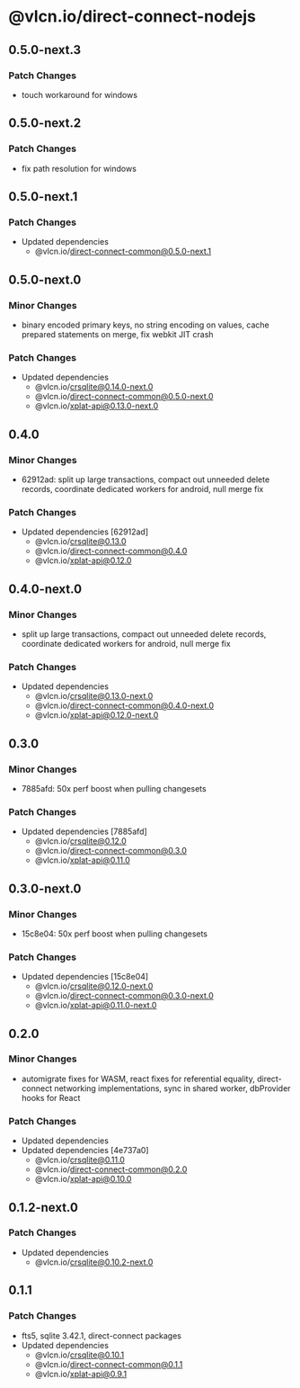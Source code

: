 # @vlcn.io/direct-connect-nodejs

## 0.5.0-next.3

### Patch Changes

- touch workaround for windows

## 0.5.0-next.2

### Patch Changes

- fix path resolution for windows

## 0.5.0-next.1

### Patch Changes

- Updated dependencies
  - @vlcn.io/direct-connect-common@0.5.0-next.1

## 0.5.0-next.0

### Minor Changes

- binary encoded primary keys, no string encoding on values, cache prepared statements on merge, fix webkit JIT crash

### Patch Changes

- Updated dependencies
  - @vlcn.io/crsqlite@0.14.0-next.0
  - @vlcn.io/direct-connect-common@0.5.0-next.0
  - @vlcn.io/xplat-api@0.13.0-next.0

## 0.4.0

### Minor Changes

- 62912ad: split up large transactions, compact out unneeded delete records, coordinate dedicated workers for android, null merge fix

### Patch Changes

- Updated dependencies [62912ad]
  - @vlcn.io/crsqlite@0.13.0
  - @vlcn.io/direct-connect-common@0.4.0
  - @vlcn.io/xplat-api@0.12.0

## 0.4.0-next.0

### Minor Changes

- split up large transactions, compact out unneeded delete records, coordinate dedicated workers for android, null merge fix

### Patch Changes

- Updated dependencies
  - @vlcn.io/crsqlite@0.13.0-next.0
  - @vlcn.io/direct-connect-common@0.4.0-next.0
  - @vlcn.io/xplat-api@0.12.0-next.0

## 0.3.0

### Minor Changes

- 7885afd: 50x perf boost when pulling changesets

### Patch Changes

- Updated dependencies [7885afd]
  - @vlcn.io/crsqlite@0.12.0
  - @vlcn.io/direct-connect-common@0.3.0
  - @vlcn.io/xplat-api@0.11.0

## 0.3.0-next.0

### Minor Changes

- 15c8e04: 50x perf boost when pulling changesets

### Patch Changes

- Updated dependencies [15c8e04]
  - @vlcn.io/crsqlite@0.12.0-next.0
  - @vlcn.io/direct-connect-common@0.3.0-next.0
  - @vlcn.io/xplat-api@0.11.0-next.0

## 0.2.0

### Minor Changes

- automigrate fixes for WASM, react fixes for referential equality, direct-connect networking implementations, sync in shared worker, dbProvider hooks for React

### Patch Changes

- Updated dependencies
- Updated dependencies [4e737a0]
  - @vlcn.io/crsqlite@0.11.0
  - @vlcn.io/direct-connect-common@0.2.0
  - @vlcn.io/xplat-api@0.10.0

## 0.1.2-next.0

### Patch Changes

- Updated dependencies
  - @vlcn.io/crsqlite@0.10.2-next.0

## 0.1.1

### Patch Changes

- fts5, sqlite 3.42.1, direct-connect packages
- Updated dependencies
  - @vlcn.io/crsqlite@0.10.1
  - @vlcn.io/direct-connect-common@0.1.1
  - @vlcn.io/xplat-api@0.9.1
